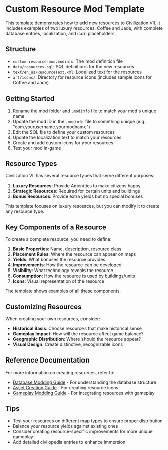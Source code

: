 # Custom Resource Mod Template

This template demonstrates how to add new resources to Civilization VII. It includes examples of two luxury resources: Coffee and Jade, with complete database entries, localization, and icon placeholders.

## Structure

- `custom-resource-mod.modinfo`: The mod definition file
- `data/resources.sql`: SQL definitions for the new resources
- `text/en_us/ResourceText.xml`: Localized text for the resources
- `art/icons/`: Directory for resource icons (includes sample icons for Coffee and Jade)

## Getting Started

1. Rename the mod folder and `.modinfo` file to match your mod's unique name
2. Update the mod ID in the `.modinfo` file to something unique (e.g., "com.yourusername.yourmodname")
3. Edit the SQL file to define your custom resources
4. Update the localization text to match your resources
5. Create and add custom icons for your resources
6. Test your mod in-game

## Resource Types

Civilization VII has several resource types that serve different purposes:

1. **Luxury Resources**: Provide Amenities to make citizens happy
2. **Strategic Resources**: Required for certain units and buildings
3. **Bonus Resources**: Provide extra yields but no special bonuses

This template focuses on luxury resources, but you can modify it to create any resource type.

## Key Components of a Resource

To create a complete resource, you need to define:

1. **Basic Properties**: Name, description, resource class
2. **Placement Rules**: Where the resource can appear on maps
3. **Yields**: What bonuses the resource provides
4. **Improvements**: How the resource can be developed
5. **Visibility**: What technology reveals the resource
6. **Consumption**: How the resource is used by buildings/units
7. **Icons**: Visual representation of the resource

The template shows examples of all these components.

## Customizing Resources

When creating your own resources, consider:

- **Historical Basis**: Choose resources that make historical sense
- **Gameplay Impact**: How will the resource affect game balance?
- **Geographic Distribution**: Where should the resource appear?
- **Visual Design**: Create distinctive, recognizable icons

## Reference Documentation

For more information on creating resources, refer to:
- [Database Modding Guide](../database-modding.md) - For understanding the database structure
- [Asset Creation Guide](../asset-creation.md) - For creating resource icons
- [Gameplay Modding Guide](../gameplay-modding.md) - For integrating resources with gameplay

## Tips

- Test your resources on different map types to ensure proper distribution
- Balance your resource yields against existing ones
- Consider creating resource-specific improvements for more unique gameplay
- Add detailed civilopedia entries to enhance immersion 